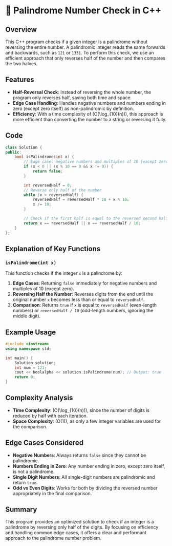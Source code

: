 # 🔢 Palindrome Number Check in C++

## Overview
This C++ program checks if a given integer is a palindrome without reversing the entire number. A palindromic integer reads the same forwards and backwards, such as `121` or `1331`. To perform this check, we use an efficient approach that only reverses half of the number and then compares the two halves.

## Features
- **Half-Reversal Check**: Instead of reversing the whole number, the program only reverses half, saving both time and space.
- **Edge Case Handling**: Handles negative numbers and numbers ending in zero (except zero itself) as non-palindromic by definition.
- **Efficiency**: With a time complexity of \(O(\log_{10}(n))\), this approach is more efficient than converting the number to a string or reversing it fully.

## Code

```cpp
class Solution {
public:
    bool isPalindrome(int x) {
        // Edge case: negative numbers and multiples of 10 (except zero) can't be palindromic
        if (x < 0 || (x % 10 == 0 && x != 0)) {
            return false;
        }

        int reversedHalf = 0;
        // Reverse only half of the number
        while (x > reversedHalf) {
            reversedHalf = reversedHalf * 10 + x % 10;
            x /= 10;
        }

        // Check if the first half is equal to the reversed second half
        return x == reversedHalf || x == reversedHalf / 10;
    }
};
```

## Explanation of Key Functions

### `isPalindrome(int x)`
This function checks if the integer `x` is a palindrome by:
1. **Edge Cases**: Returning `false` immediately for negative numbers and multiples of 10 (except zero).
2. **Reversing Half the Number**: Reverses digits from the end until the original number `x` becomes less than or equal to `reversedHalf`.
3. **Comparison**: Returns `true` if `x` is equal to `reversedHalf` (even-length numbers) or `reversedHalf / 10` (odd-length numbers, ignoring the middle digit).

## Example Usage

```cpp
#include <iostream>
using namespace std;

int main() {
    Solution solution;
    int num = 121;
    cout << boolalpha << solution.isPalindrome(num); // Output: true
    return 0;
}
```

## Complexity Analysis

- **Time Complexity**: \(O(\log_{10}(n))\), since the number of digits is reduced by half with each iteration.
- **Space Complexity**: \(O(1)\), as only a few integer variables are used for the comparison.

## Edge Cases Considered
- **Negative Numbers**: Always returns `false` since they cannot be palindromic.
- **Numbers Ending in Zero**: Any number ending in zero, except zero itself, is not a palindrome.
- **Single Digit Numbers**: All single-digit numbers are palindromic and return `true`.
- **Odd vs Even Digits**: Works for both by dividing the reversed number appropriately in the final comparison.

## Summary
This program provides an optimized solution to check if an integer is a palindrome by reversing only half of the digits. By focusing on efficiency and handling common edge cases, it offers a clear and performant approach to the palindrome number problem.
